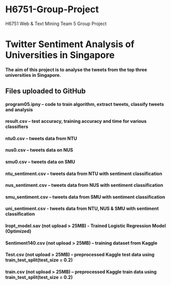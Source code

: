 # H6751-Group-Project
H6751 Web &amp; Text Mining Team 5 Group Project
# Twitter Sentiment Analysis of Universities in Singapore
#### The aim of this project is to analyse the tweets from the top three universities in Singapore.
## Files uploaded to GitHub
#### program05.ipny – code to train algorithm, extract tweets, classify tweets and analysis
#### result.csv – test accuracy, training accuracy and time for various classifiers
#### ntu0.csv – tweets data from NTU
#### nus0.csv – tweets data on NUS
#### smu0.csv – tweets data on SMU
#### ntu_sentiment.csv – tweets data from NTU with sentiment classification
#### nus_sentiment.csv – tweets data from NUS with sentiment classification
#### smu_sentiment.csv – tweets data from SMU with sentiment classification
#### uni_sentiment.csv - tweets data from NTU, NUS & SMU with sentiment classification
#### lropt_model.sav (not upload > 25MB) - Trained Logistic Regression Model (Optimized)
#### Sentiment140.csv (not upload > 25MB) – training dataset from Kaggle
#### Test.csv (not upload > 25MB) – preprocessed Kaggle test data using train_test_split(test_size = 0.2)
#### train.csv (not upload > 25MB) – preprocessed Kaggle train data using train_test_split(test_size = 0.2)
